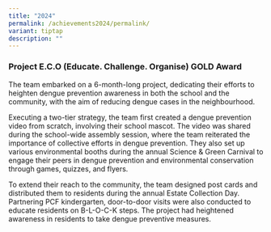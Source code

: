 ```yaml
---
title: "2024"
permalink: /achievements2024/permalink/
variant: tiptap
description: ""
---
```

<h3><strong>Project E.C.O (Educate. Challenge. Organise) GOLD Award</strong></h3><p>The team embarked on a 6-month-long project, dedicating their efforts to heighten dengue prevention awareness in both the school and the community, with the aim of reducing dengue cases in the neighbourhood.</p><p>Executing a two-tier strategy, the team first created a dengue prevention video from scratch, involving their school mascot. The video was shared during the school-wide assembly session, where the team reiterated the importance of collective efforts in dengue prevention. They also set up various environmental booths during the annual Science &amp; Green Carnival to engage their peers in dengue prevention and environmental conservation through games, quizzes, and flyers.</p><p>To extend their reach to the community, the team designed post cards and distributed them to residents during the annual Estate Collection Day. Partnering PCF kindergarten, door-to-door visits were also conducted to educate residents on B-L-O-C-K steps. The project had heightened awareness in residents to take dengue preventive measures.</p>